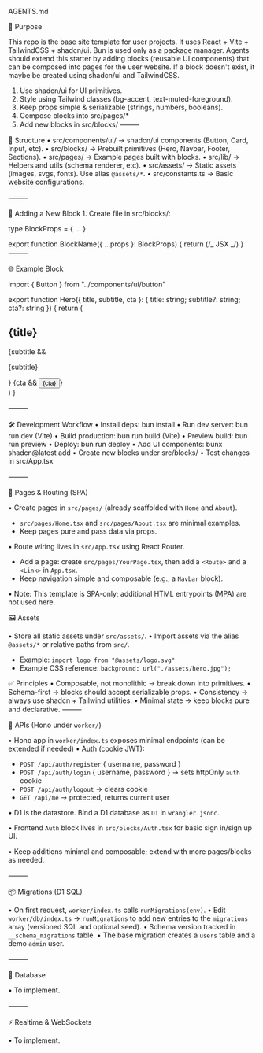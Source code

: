 AGENTS.md

🎯 Purpose

This repo is the base site template for user projects.
It uses React + Vite + TailwindCSS + shadcn/ui. Bun is used only as a package manager.
Agents should extend this starter by adding blocks (reusable UI components) that can be composed into pages for the user website. If a block doesn't exist, it maybe be created using shadcn/ui and TailwindCSS.

1. Use shadcn/ui for UI primitives.
2. Style using Tailwind classes (bg-accent, text-muted-foreground).
3. Keep props simple & serializable (strings, numbers, booleans).
4. Compose blocks into src/pages/\*
5. Add new blocks in src/blocks/
   ⸻

📂 Structure
• src/components/ui/ → shadcn/ui components (Button, Card, Input, etc).
• src/blocks/ → Prebuilt primitives (Hero, Navbar, Footer, Sections).
• src/pages/ → Example pages built with blocks.
• src/lib/ → Helpers and utils (schema renderer, etc).
• src/assets/ → Static assets (images, svgs, fonts). Use alias `@assets/*`.
• src/constants.ts → Basic website configurations.


⸻

🧱 Adding a New Block 1. Create file in src/blocks/:

type BlockProps = { ... }

export function BlockName({ ...props }: BlockProps) {
return (/_ JSX _/)
}
⸻

🌐 Example Block

import { Button } from "../components/ui/button"

export function Hero({ title, subtitle, cta }: { title: string; subtitle?: string; cta?: string }) {
return (

<section className="py-20 text-center bg-accent text-accent-foreground">
<h1 className="text-4xl font-bold">{title}</h1>
{subtitle && <p className="mt-2 text-lg text-muted-foreground">{subtitle}</p>}
{cta && <Button className="mt-4">{cta}</Button>}
</section>
)
}

⸻

🛠️ Development Workflow
• Install deps: bun install
• Run dev server: bun run dev (Vite)
• Build production: bun run build (Vite)
• Preview build: bun run preview
• Deploy: bun run deploy
• Add UI components: bunx shadcn@latest add <component>
• Create new blocks under src/blocks/
• Test changes in src/App.tsx

⸻

🧭 Pages & Routing (SPA)

• Create pages in `src/pages/` (already scaffolded with `Home` and `About`).

- `src/pages/Home.tsx` and `src/pages/About.tsx` are minimal examples.
- Keep pages pure and pass data via props.

• Route wiring lives in `src/App.tsx` using React Router.

- Add a page: create `src/pages/YourPage.tsx`, then add a `<Route>` and a `<Link>` in `App.tsx`.
- Keep navigation simple and composable (e.g., a `Navbar` block).

• Note: This template is SPA-only; additional HTML entrypoints (MPA) are not used here.

🖼️ Assets

• Store all static assets under `src/assets/`.
• Import assets via the alias `@assets/*` or relative paths from `src/`.

- Example: `import logo from "@assets/logo.svg"`
- Example CSS reference: `background: url("./assets/hero.jpg");`

✅ Principles
• Composable, not monolithic → break down into primitives.
• Schema-first → blocks should accept serializable props.
• Consistency → always use shadcn + Tailwind utilities.
• Minimal state → keep blocks pure and declarative.
⸻

🔌 APIs (Hono under `worker/`)

• Hono app in `worker/index.ts` exposes minimal endpoints (can be extended if needed)
• Auth (cookie JWT):
  - `POST /api/auth/register` { username, password }
  - `POST /api/auth/login` { username, password } → sets httpOnly `auth` cookie
  - `POST /api/auth/logout` → clears cookie
  - `GET /api/me` → protected, returns current user

• D1 is the datastore. Bind a D1 database as `D1` in `wrangler.jsonc`.

• Frontend `Auth` block lives in `src/blocks/Auth.tsx` for basic sign in/sign up UI.

• Keep additions minimal and composable; extend with more pages/blocks as needed.

⸻

📦 Migrations (D1 SQL)

• On first request, `worker/index.ts` calls `runMigrations(env)`.
• Edit `worker/db/index.ts` → `runMigrations` to add new entries to the `migrations` array (versioned SQL and optional seed).
• Schema version tracked in `__schema_migrations` table.
• The base migration creates a `users` table and a demo `admin` user.

⸻

💾 Database

• To implement.

⸻

⚡ Realtime & WebSockets

• To implement.
